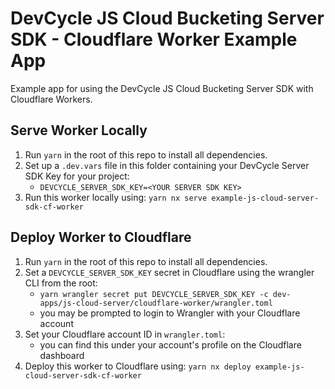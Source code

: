 # DevCycle JS Cloud Bucketing Server SDK - Cloudflare Worker Example App

Example app for using the DevCycle JS Cloud Bucketing Server SDK with Cloudflare Workers.

## Serve Worker Locally

1. Run `yarn` in the root of this repo to install all dependencies.
2. Set up a `.dev.vars` file in this folder containing your DevCycle Server SDK Key for your project:
    - ```DEVCYCLE_SERVER_SDK_KEY=<YOUR SERVER SDK KEY>```
3. Run this worker locally using: `yarn nx serve example-js-cloud-server-sdk-cf-worker`

## Deploy Worker to Cloudflare

1. Run `yarn` in the root of this repo to install all dependencies.
2. Set a `DEVCYCLE_SERVER_SDK_KEY` secret in Cloudflare using the wrangler CLI from the root:
   - ```yarn wrangler secret put DEVCYCLE_SERVER_SDK_KEY -c dev-apps/js-cloud-server/cloudflare-worker/wrangler.toml```
   - you may be prompted to login to Wrangler with your Cloudflare account
3. Set your Cloudflare account ID in `wrangler.toml`:
   - you can find this under your account's profile on the Cloudflare dashboard
4. Deploy this worker to Cloudflare using: `yarn nx deploy example-js-cloud-server-sdk-cf-worker`

